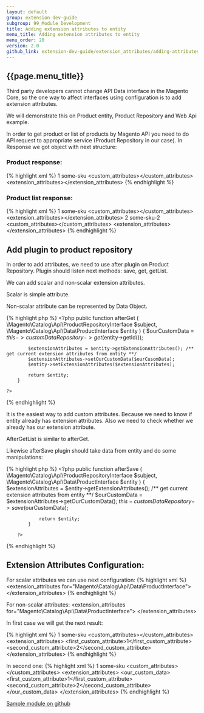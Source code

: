 ```yaml
---
layout: default
group: extension-dev-guide
subgroup: 99_Module Development
title: Adding extension attributes to entity
menu_title: Adding extension attributes to entity
menu_order: 20
version: 2.0
github_link: extension-dev-guide/extension_attributes/adding-attributes.md
---
```


## {{page.menu_title}}

Third party developers cannot change API Data interface in the Magento Core, so the one way to affect interfaces 
using configuration is to add extension attributes. 

<div class="bs-callout bs-callout-info" id="other-component-types">
  <p>We will demonstrate this on Product entity, Product Repository and Web Api example. </p>
</div>


In order to get product or list of products by Magento API you need to do API request to appropriate service (Product Repository in our case). 
In Response we got object with next structure: 

### Product response:

{% highlight xml %}
<product>
    <id>1</id>
    <sku>some-sku</sku>
    <custom_attributes><!-- Custom Attributes Data --></custom_attributes>
    <extension_attributes><!-- Here should we add extension attributes data --></extension_attributes>
</product>
{% endhighlight %}

### Product list response:

{% highlight xml %}
<products>
    <item>
        <id>1</id>
        <sku>some-sku</sku>
        <custom_attributes><!-- Custom Attributes Data --></custom_attributes>
        <extension_attributes><!-- Here should we add extension attributes data --></extension_attributes>
    </item>
    <item>
        <id>2</id>
        <sku>some-sku-2</sku>
        <custom_attributes><!-- Custom Attributes Data --></custom_attributes>
        <extension_attributes><!-- Here should we add extension attributes data --></extension_attributes>
    </item>
</products>
{% endhighlight %}

## Add plugin to product repository
 
In order to add attributes, we need to use after plugin on Product Repository. 
Plugin should listen next methods: save, get, getList. 

We can add scalar and non-scalar extension attributes. 

<div class="bs-callout bs-callout-info" id="other-component-types">
  <p>Scalar is simple attribute. </p>
  <p>Non-scalar attribute can be represented by Data Object. </p>
</div>

{% highlight php %}
    <?php 
       public function afterGet
        (
            \Magento\Catalog\Api\ProductRepositoryInterface $subject,
            \Magento\Catalog\Api\Data\ProductInterface $entity
        ) {
            $ourCustomData = $this->customDataRepository->get($entity->getId());
             
            $extensionAttributes = $entity->getExtensionAttributes(); /** get current extension attributes from entity **/
            $extensionAttributes->setOurCustomData($ourCusomData); 
            $entity->setExtensionAttributes($extensionAttributes);
            
            return $entity;
        }

    ?>
{% endhighlight %}

It is the easiest way to add custom attributes. Because we need to know if entity already has extension attributes. 
Also we need to check whether we already has our extension attribute. 

AfterGetList is similar to afterGet. 

Likewise afterSave plugin should take data from entity and do some manipulations: 

{% highlight php %}
    <?php 
           public function afterSave
            (
                \Magento\Catalog\Api\ProductRepositoryInterface $subject,
                \Magento\Catalog\Api\Data\ProductInterface $entity
            ) {
                $extensionAttributes = $entity->getExtensionAttributes(); /** get current extension attributes from entity **/
                $ourCustomData = $extensionAttributes->getOurCustomData(); 
                $this-customDataRepository->save($ourCustomData);
                
                return $entity;
            }
    
        ?>
{% endhighlight %}

## Extension Attributes Configuration:

For scalar attributes we can use next configuration:
{% highlight xml %}
<config xmlns:xsi="http://www.w3.org/2001/XMLSchema-instance" xsi:noNamespaceSchemaLocation="urn:magento:framework:Api/etc/extension_attributes.xsd">
    <extension_attributes for="Magento\Catalog\Api\Data\ProductInterface">
        <attribute code="first_custom_attribute" type="Magento\SomeModule\Api\Data\CustomDataInterface" />
        <attribute code="second_custom_attribute" type="Magento\SomeModule\Api\Data\CustomDataInterface" />
    </extension_attributes>
</config>
{% endhighlight %}

For non-scalar attributes: 
<config xmlns:xsi="http://www.w3.org/2001/XMLSchema-instance" xsi:noNamespaceSchemaLocation="urn:magento:framework:Api/etc/extension_attributes.xsd">
    <extension_attributes for="Magento\Catalog\Api\Data\ProductInterface">
        <attribute code="our_custom_data" type="Magento\SomeModule\Api\Data\CustomDataInterface[]" />
    </extension_attributes>
</config>

In first case we will get the next result: 

{% highlight xml %}
<product>
    <id>1</id>
    <sku>some-sku</sku>
    <custom_attributes><!-- Custom Attributes Data --></custom_attributes>
    <extension_attributes>
        <first_custom_attribute>1</first_custom_attribute>
        <second_custom_attribute>2</second_custom_attribute>
    </extension_attributes>
</product>
{% endhighlight %}

In second one: 
{% highlight xml %}
<product>
    <id>1</id>
    <sku>some-sku</sku>
    <custom_attributes><!-- Custom Attributes Data --></custom_attributes>
    <extension_attributes>
        <our_custom_data>
                <first_custom_attribute>1</first_custom_attribute>
                <second_custom_attribute>2</second_custom_attribute>
        </our_custom_data>
    </extension_attributes>
</product>
{% endhighlight %}

<a href="https://github.com/magento-south/magento2-samples/tree/MAGETWO-55017/sample-external-links">Sample module on github</a>
